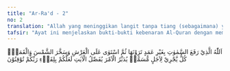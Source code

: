 ```yaml
---
title: "Ar-Ra'd - 2"
no: 2
translation: "Allah yang meninggikan langit tanpa tiang (sebagaimana) yang kamu lihat, kemudian Dia bersemayam di atas ‘Arsy. Dia menundukkan matahari dan bulan; masing-masing beredar menurut waktu yang telah ditentukan. Dia mengatur urusan (makhluk-Nya), dan menjelaskan tanda-tanda (kebesaran-Nya), agar kamu yakin akan pertemuan dengan Tuhanmu."
tafsir: "Ayat ini menjelaskan bukti-bukti kebenaran Al-Quran dengan memaparkan tanda-tanda atau bukti-bukti adanya Allah yang menurunkan Al-Quran. Keberadaan Allah ini dibuktikan dengan berbagai ciptaannya yang bisa dilihat dan dirasakan manusia di alam raya ini.\n\nSecara terperinci Allah menerangkan keadaan langit yang ditinggikan tanpa tiang, perjalanan matahari dan bulan yang masing-masing beredar menurut waktu dan tempat yang sudah ditentukan, keadaan bumi yang penuh dengan gunung dan lembah yang mengalir sungai di antaranya, dan adanya bermacam-macam kebun yang menghasilkan beraneka ragam buah-buahan. Semua itu menunjukkan bahwa hanya Allah yang dapat memberi manfaat dan mudarat, yang dapat menghidupkan dan mematikan dan Yang Mahakuasa atas segala sesuatu. \n\nTanda-tanda kekuasaan Allah di langit dipaparkan dalam ayat ini:\n\n1.Menciptakan langit di atas bumi tanpa adanya tiang sebagaimana yang biasa dilihat oleh seluruh makhluk, dan jarak yang sangat jauh di antara benda-benda di langit yang kesemuanya beredar menurut ketentuan dan peraturan Allah sendiri seperti benda-benda yang terlihat melayang di angkasa.\n\n2.Kemudian Allah bersemayam di atas Arasy-Nya dan mengatur alam semesta ini. Tentang kebijaksanaan-Nya telah dibentangkan secara panjang lebar di dalam Surah al-Araf dan Surah Yunus.\n\n3.Allah swt telah menundukkan matahari dan bulan untuk kemanfaatan sekalian makhluk-Nya, masing-masing berjalan pada rotasi/lintasannya menurut waktu yang ditentukan. Tentang perjalanan matahari dan bulan telah dijelaskan dengan terperinci dalam Surah Yunus dan Surah Hud. Allah swt mengatur segala kejadian dalam kerajaan-Nya secara sempurna, Dialah yang menghidupkan dan mematikan, mengadakan dan meniadakan, memberi kekayaan dan kemiskinan, menurunkan wahyu kepada siapa yang dikehendaki-Nya. Semua itu menunjukkan bahwa Allahlah yang mempunyai kekuasaan yang mutlak dan rahmat yang luas, karena menentukan penciptaan suatu makhluk dengan keadaan sifat dan tabiat tertentu, tidak dapat dilaksanakan kecuali oleh Tuhan Yang Mahaagung dan Mahakuasa. Dialah yang mengatur alam kebendaan dan alam kerohanian dan Dialah yang mengatur benda-benda yang amat besar dan amat kecil, semuanya dengan penuh hikmah kebijaksanaan. \n\nDitinjau dari sudut saintifik, langit atau sama dalam ayat ini dapat berarti langit biru atau atmosfer yang dekat dengan bumi ini. Dalam pengertian yang lebih luas sama juga dapat diartikan dengan langit antariksa (space) yang sangat luas ini. \n\nAtmosfer adalah selubung gas yang meliputi suatu planet (termasuk bumi). Ia membentuk ruang udara. Atmosfer dibagi ke dalam 6 (enam) wilayah menurut ketinggiannya, yang satu berada di atas yang lainnya. Secara berurutan dari wilayah yang terendah, maka atmosfer dibagi menjadi: (1) Troposfer (Troposphere ketinggian: 0-8 Km), (2) Tropopause, ketinggian: 8-12 Km (3) Stratosfer (Stratosphere, ketinggian: 12-80 Km), (4) Mesosfer (Mesosphere, ketinggian: 80 Km) (5) Ionosfer (Ionosphere, ketinggian: 100 Km) dan (6) Eksosfer (Exosphere, ketinggian >100Km). Terjadinya awan, cuaca dan sebagainya berada di wilayah Troposfer. Komposisi atmosfer (di wilayah Troposfer), mayoritas terdiri dari gas nitrogen (78%), juga oksigen (20%). Atmosfer ini menyeliputi bumi dan dapat tegak di atas bumi karena adanya gaya gravitasi bumi. Inilah pengertian dari meninggikan langit tanpa tiang itu. Tentu saja ini adalah tafsir langit yang berbeda dengan tujuh lapis langit yang menyangkut galaksi dan lain sebagainya. \n\nBerkaitan dengan langit tanpa tiang, ditinjau dari struktur konstruksi maka struktur tanpa tiang hanya dimungkinkan kalau konstruksinya berbentuk bola atau mirip bola (spherical, surface of revolution), meskipun demikian para ahli belum sepakat tentang bentuknya; ada yang menyatakan sebagai bola, seperti sadel, bahkan sebagai terompet. Pada konstruksi ini dinding dan tiang menyatu menjadi permukaan bola itu sendiri. Jadi, konstruksi langit tanpa tiang hanya dimungkinkan bila langit itu berbentuk bola, sesuai dengan temuan ilmiah yang menyatakan bahwa alam semesta adalah bola besar yang mengembang makin membesar dengan kecepatan cahaya yaitu dengan kecepatan cahaya 300 ribu kilometer setiap detiknya (the expanding universe).\n\nLangit-antariksa, memang terbentuk sejak Dentuman Besar (Big Bang) dan terus mengembang dan meluas. Dalam Surah az-zariat/51:47 disebutkan: Dan langit Kami bangun dengan kekuasaan (Kami) dan Kami benar-benar meluaskannya. Kata sama pada ayat 47 Surah az-zariat/51 di atas lebih tepat diartikan langit-antariksa. Langit-antariksa (space) memang terus-menerus mengembang (space expansion). Penelitian spektrum Galaksi, menunjukkan adanya pergeseran spektrum pita-merah yang teratur, hal ini menjelaskan bahwa jarak antar Galaksi semakin menjauh, dan inilah yang merupakan indikasi langit-antariksa semakin mengembang. Tentu langit ini tidak memerlukan tiang; karena dibangun dengan kekuatan maha dahsyat dari Allah swt yang berupa Dentuman Besar. Dentuman Besar (Big Bang) ini telah memecah Gaya Superforce menjadi Gaya-gaya Fundamental seperti: Gaya Gravitasi, Gaya Nuklir Kuat, Gaya Nuklir Lemah, dan Gaya Elektromagnetik; yang kesemuanya ini menstabilkan langit-antariksa ini.\n\nSeterusnya dalam ayat-2 ini disebutkan: \"Dia menundukkan matahari dan bulan; masing-masing beredar menurut waktu yang telah ditentukan\". Kata \"menundukkan\" berarti bahwa baik matahari maupun bulan tunduk pada sunatullah, atau hukum-hukum alam dari Allah. Tentang \"masing-masing beredar menurut waktu yang ditentukan\", lihat keterangan pada Surah Yunus/10: 5 di atas. Demikian penjelasan dari sudut pandang saintis.\n\nKesemuanya itu terjadi berkat kesempurnaan Allah dalam Zat, sifat, ilmu, dan kekuasaan-Nya yang tidak dapat ditiru oleh siapapun juga. Allah mengatur urusan makhluk-Nya, menjelaskan tanda-tanda kebesaran-Nya dengan peraturan yang sangat rapi dan sempurna, serta mengatur benda-benda di langit sehingga berjalan menurut lintasan yang telah ditentukan, seperti bentuk mata rantai yang sambung menyambung sehingga tidak terjadi tabrakan di ruang angkasa yang dapat menimbulkan malapetaka dan bencana. Semua ini berlangsung terus-menerus sampai datang hari kiamat, dimana akan terjadi kekacauan dan ketidakteraturan kerja benda-benda langit di alam angkasa. Kehancuran alam semesta dimulai dengan terbelahnya langit, seperti dijelaskan dalam firman Allah:\n\nApabila langit terbelah, dan apabila bintang-bintang jatuh berserakan. (al-Infithar/82:1-2)\n\nKemudian Allah menerangkan bahwa tanda-tanda kesempurnaan kekuasaan-Nya di langit dan di bumi merupakan sarana yang bisa menimbulkan keyakinan bagi umat manusia akan adanya perjumpaan dengan Allah Sang Pencipta pada hari kiamat, dimana Dia akan memberikan ganjaran kepada orang-orang yang berbuat kebajikan dan menghukum orang-orang yang berbuat kejahatan. Jika manusia meyakini kebenaran ini, niscaya dia dapat berpaling dari penyembahan berhala dan patung kepada keikhlasan beribadah hanya kepada Allah Yang Maha Esa, percaya kepada janji dan ancaman-Nya, percaya kepada semua rasul-Nya, mengikuti segala perintah dan menjauhi larangan-Nya, sehingga mereka menjadi manusia yang bahagia di dunia dan di akhirat."
---
```


اَللّٰهُ الَّذِيْ رَفَعَ السَّمٰوٰتِ بِغَيْرِ عَمَدٍ تَرَوْنَهَا ثُمَّ اسْتَوٰى عَلَى الْعَرْشِ وَسَخَّرَ الشَّمْسَ وَالْقَمَرَۗ  كُلٌّ يَّجْرِيْ لِاَجَلٍ مُّسَمًّىۗ يُدَبِّرُ الْاَمْرَ يُفَصِّلُ الْاٰيٰتِ لَعَلَّكُمْ بِلِقَاۤءِ رَبِّكُمْ تُوْقِنُوْنَ 
